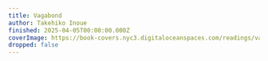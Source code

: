 ```yaml
---
title: Vagabond
author: Takehiko Inoue
finished: 2025-04-05T00:00:00.000Z
coverImage: https://book-covers.nyc3.digitaloceanspaces.com/readings/vagabond-01.jpg
dropped: false
---
```


